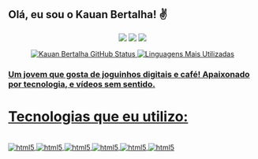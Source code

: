 ## Olá, eu sou o Kauan Bertalha! ✌️
<div align="center">
<a href="https://www.linkedin.com/in/kauanbertalha" target="_blank"><img src="https://img.shields.io/badge/-LinkedIn-%230077B5?style=for-the-badge&logo=linkedin&logoColor=white" target="_blank"></a> 
<a href="https://www.youtube.com/channel/UC6SmK6OuU0FQavGXNkl7ITA" target="_blank"><img src="https://img.shields.io/badge/YouTube-FF0000?style=for-the-badge&logo=youtube&logoColor=white" target="_blank"></a>
<a href="https://www.instagram.com/kbertalha" target="_blank"><img src="https://img.shields.io/badge/-Instagram-%23E4405F?style=for-the-badge&logo=instagram&logoColor=white" target="_blank"></a>
 
  <a href="https://github.com/berkhz">

![Kauan Bertalha GitHub Status](https://github-readme-stats.vercel.app/api?username=berkhz&show_icons=true&theme=radical)
![Linguagens Mais Utilizadas](https://github-readme-stats.vercel.app/api/top-langs/?username=berkhz&layout=compact&langs_count=7&theme=radical)
 
</div>
 
### Um jovem que gosta de joguinhos digitais e café! Apaixonado por tecnologia, e vídeos sem sentido.
#
# Tecnologias que eu utilizo:

<div style="display: inline_block"><br/>
    <img align="center" alt="html5" src="https://img.shields.io/badge/HTML5-E34F26?style=for-the-badge&logo=html5&logoColor=white" />
     <img align="center" alt="html5" src="https://img.shields.io/badge/CSS3-1572B6?style=for-the-badge&logo=css3&logoColor=white" />
      <img align="center" alt="html5" src="https://img.shields.io/badge/JavaScript-F7DF1E?style=for-the-badge&logo=javascript&logoColor=black" />
       <img align="center" alt="html5" src="https://img.shields.io/badge/C-00599C?style=for-the-badge&logo=c&logoColor=white" />
        <img align="center" alt="html5" src="https://img.shields.io/badge/C%23-239120?style=for-the-badge&logo=c-sharp&logoColor=white" />
        <img align="center" alt="html5" src="https://img.shields.io/badge/Bootstrap-563D7C?style=for-the-badge&logo=bootstrap&logoColor=white" />
</div><br/>
